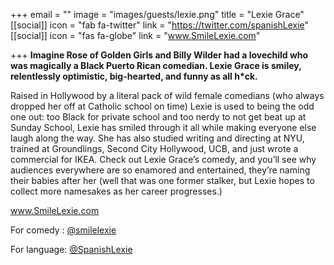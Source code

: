+++
email = ""
image = "images/guests/lexie.png"
title = "Lexie Grace"
[[social]]
icon = "fab fa-twitter"
link = "https://twitter.com/spanishLexie"
[[social]]
icon = "fas fa-globe"
link = "www.SmileLexie.com"

+++
**Imagine Rose of Golden Girls and Billy Wilder had a lovechild who was magically a Black Puerto Rican comedian. Lexie Grace is smiley, relentlessly optimistic, big-hearted, and funny as all h*ck.** 

Raised in Hollywood by a literal pack of wild female comedians (who always dropped her off at Catholic school on time) Lexie is used to being the odd one out: too Black for private school and too nerdy to not get beat up at Sunday School, Lexie has smiled through it all while making everyone else laugh along the way. She has also studied writing and directing at NYU, trained at Groundlings, Second City Hollywood, UCB, and just wrote a commercial for IKEA. Check out Lexie Grace’s comedy, and you’ll see why audiences everywhere are so enamored and entertained, they’re naming their babies after her (well that was one former stalker, but Lexie hopes to collect more namesakes as her career progresses.)

www.SmileLexie.com

For comedy : <a href="https://www.twitter.com/smilelexie" target="_blank">@smilelexie</a>

For language: <a href="https://www.twitter.com/spanishlexie" target="_blank">@SpanishLexie</a>